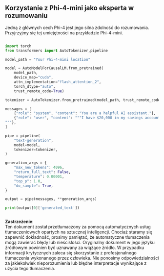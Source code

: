 ## **Korzystanie z Phi-4-mini jako eksperta w rozumowaniu**

Jedną z głównych cech Phi-4 jest jego silna zdolność do rozumowania. Przyjrzyjmy się tej umiejętności na przykładzie Phi-4-mini.

```python

import torch
from transformers import AutoTokenizer,pipeline

model_path = "Your Phi-4-mini location"

model = AutoModelForCausalLM.from_pretrained(
    model_path,
    device_map="cuda",
    attn_implementation="flash_attention_2",
    torch_dtype="auto",
    trust_remote_code=True)

tokenizer = AutoTokenizer.from_pretrained(model_path, trust_remote_code=True)

messages = [
    {"role": "system", "content": "You are a helpful AI assistant."},
    {"role": "user", "content": """I have $20,000 in my savings account, where I receive a 4% profit per year and payments twice a year. Can you please tell me how long it will take for me to become a millionaire? Thinks step by step carefully.
"""},
]

pipe = pipeline(
    "text-generation",
    model=model,
    tokenizer=tokenizer,
)

generation_args = {
    "max_new_tokens": 4096,
    "return_full_text": False,
    "temperature": 0.00001,
    "top_p": 1.0,
    "do_sample": True,
}

output = pipe(messages, **generation_args)

print(output[0]['generated_text'])



```

**Zastrzeżenie**:  
Ten dokument został przetłumaczony za pomocą automatycznych usług tłumaczeniowych opartych na sztucznej inteligencji. Chociaż staramy się zapewnić dokładność, prosimy pamiętać, że automatyczne tłumaczenia mogą zawierać błędy lub nieścisłości. Oryginalny dokument w jego języku źródłowym powinien być uznawany za wiążące źródło. W przypadku informacji krytycznych zaleca się skorzystanie z profesjonalnego tłumaczenia wykonanego przez człowieka. Nie ponosimy odpowiedzialności za jakiekolwiek nieporozumienia lub błędne interpretacje wynikające z użycia tego tłumaczenia.